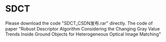 # SDCT
Please download the code "SDCT_CSDN发布.rar" directly. The code of paper "Robust Descriptor Algorithm Considering the Changing Gray Value Trends Inside Ground Objects for Heterogeneous Optical Image Matching"

